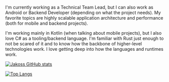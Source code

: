 I'm currently working as a Technical Team Lead, but I can also work as Android or Backend Developer (depending on what the project needs). My favorite topics are highly scalable application architecture and performance (both for mobile and backend projects).

I'm working mainly in Kotlin (when talking about mobile projects), but I also love C# as a tooling/backend language. I'm familiar with Rust just enough to not be scared of it and to know how the backbone of higher-level technologies work. I love getting deep into how the languages and runtimes work.

[![Jakoss GitHub stats](https://github-readme-stats.vercel.app/api?username=jakoss&show_icons=true)](https://github.com/jakoss)

[![Top Langs](https://github-readme-stats.vercel.app/api/top-langs/?username=jakoss)](https://github.com/jakoss)
